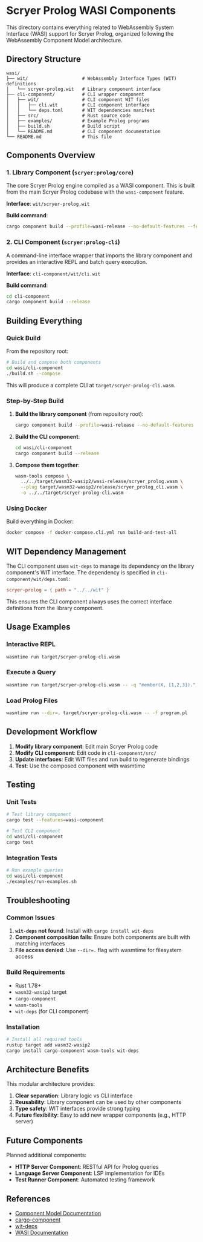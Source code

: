 # Scryer Prolog WASI Components

This directory contains everything related to WebAssembly System Interface (WASI) support for Scryer Prolog, organized following the WebAssembly Component Model architecture.

## Directory Structure

```
wasi/
├── wit/                    # WebAssembly Interface Types (WIT) definitions
│   └── scryer-prolog.wit   # Library component interface
├── cli-component/          # CLI wrapper component
│   ├── wit/                # CLI component WIT files
│   │   ├── cli.wit         # CLI component interface
│   │   └── deps.toml       # WIT dependencies manifest
│   ├── src/                # Rust source code
│   ├── examples/           # Example Prolog programs
│   ├── build.sh            # Build script
│   └── README.md           # CLI component documentation
└── README.md               # This file
```

## Components Overview

### 1. Library Component (`scryer:prolog/core`)

The core Scryer Prolog engine compiled as a WASI component. This is built from the main Scryer Prolog codebase with the `wasi-component` feature.

**Interface**: `wit/scryer-prolog.wit`

**Build command**:
```bash
cargo component build --profile=wasi-release --no-default-features --features=wasi-component
```

### 2. CLI Component (`scryer:prolog-cli`)

A command-line interface wrapper that imports the library component and provides an interactive REPL and batch query execution.

**Interface**: `cli-component/wit/cli.wit`

**Build command**:
```bash
cd cli-component
cargo component build --release
```

## Building Everything

### Quick Build

From the repository root:

```bash
# Build and compose both components
cd wasi/cli-component
./build.sh --compose
```

This will produce a complete CLI at `target/scryer-prolog-cli.wasm`.

### Step-by-Step Build

1. **Build the library component** (from repository root):
   ```bash
   cargo component build --profile=wasi-release --no-default-features --features=wasi-component
   ```

2. **Build the CLI component**:
   ```bash
   cd wasi/cli-component
   cargo component build --release
   ```

3. **Compose them together**:
   ```bash
   wasm-tools compose \
     ../../target/wasm32-wasip2/wasi-release/scryer_prolog.wasm \
     --plug target/wasm32-wasip2/release/scryer_prolog_cli.wasm \
     -o ../../target/scryer-prolog-cli.wasm
   ```

### Using Docker

Build everything in Docker:

```bash
docker compose -f docker-compose.cli.yml run build-and-test-all
```

## WIT Dependency Management

The CLI component uses `wit-deps` to manage its dependency on the library component's WIT interface. The dependency is specified in `cli-component/wit/deps.toml`:

```toml
scryer-prolog = { path = "../../wit" }
```

This ensures the CLI component always uses the correct interface definitions from the library component.

## Usage Examples

### Interactive REPL

```bash
wasmtime run target/scryer-prolog-cli.wasm
```

### Execute a Query

```bash
wasmtime run target/scryer-prolog-cli.wasm -- -q "member(X, [1,2,3])."
```

### Load Prolog Files

```bash
wasmtime run --dir=. target/scryer-prolog-cli.wasm -- -f program.pl
```

## Development Workflow

1. **Modify library component**: Edit main Scryer Prolog code
2. **Modify CLI component**: Edit code in `cli-component/src/`
3. **Update interfaces**: Edit WIT files and run build to regenerate bindings
4. **Test**: Use the composed component with wasmtime

## Testing

### Unit Tests

```bash
# Test library component
cargo test --features=wasi-component

# Test CLI component
cd wasi/cli-component
cargo test
```

### Integration Tests

```bash
# Run example queries
cd wasi/cli-component
./examples/run-examples.sh
```

## Troubleshooting

### Common Issues

1. **`wit-deps` not found**: Install with `cargo install wit-deps`
2. **Component composition fails**: Ensure both components are built with matching interfaces
3. **File access denied**: Use `--dir=.` flag with wasmtime for filesystem access

### Build Requirements

- Rust 1.78+
- `wasm32-wasip2` target
- `cargo-component`
- `wasm-tools`
- `wit-deps` (for CLI component)

### Installation

```bash
# Install all required tools
rustup target add wasm32-wasip2
cargo install cargo-component wasm-tools wit-deps
```

## Architecture Benefits

This modular architecture provides:

1. **Clear separation**: Library logic vs CLI interface
2. **Reusability**: Library component can be used by other components
3. **Type safety**: WIT interfaces provide strong typing
4. **Future flexibility**: Easy to add new wrapper components (e.g., HTTP server)

## Future Components

Planned additional components:

- **HTTP Server Component**: RESTful API for Prolog queries
- **Language Server Component**: LSP implementation for IDEs
- **Test Runner Component**: Automated testing framework

## References

- [Component Model Documentation](https://github.com/WebAssembly/component-model)
- [cargo-component](https://github.com/bytecodealliance/cargo-component)
- [wit-deps](https://github.com/bytecodealliance/wit-deps)
- [WASI Documentation](https://wasi.dev/)